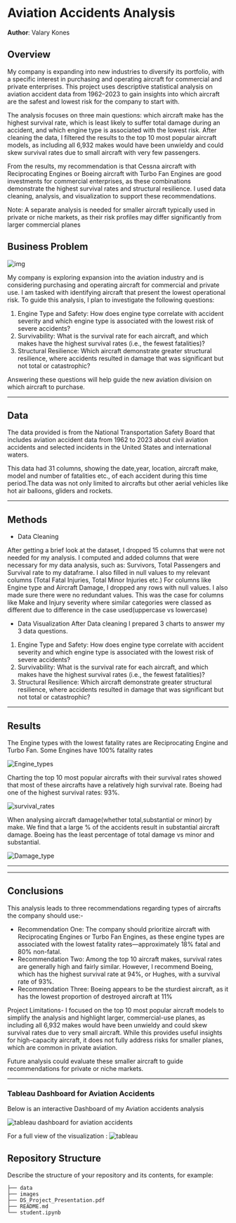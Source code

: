 # Aviation Accidents Analysis

**Author**: Valary Kones

## Overview

My company is expanding into new industries to diversify its portfolio, with a specific interest in purchasing and operating aircraft for commercial and private enterprises. This project uses descriptive statistical analysis on aviation accident data from 1962–2023 to gain insights into which aircraft are the safest and lowest risk for the company to start with.

The analysis focuses on three main questions: which aircraft make has the highest survival rate, which is least likely to suffer total damage during an accident, and which engine type is associated with the lowest risk. After cleaning the data, I filtered the results to the top 10 most popular aircraft models, as including all 6,932 makes would have been unwieldy and could skew survival rates due to small aircraft with very few passengers.

From the results, my recommendation is that Cessna aircraft with Reciprocating Engines or Boeing aircraft with Turbo Fan Engines are good investments for commercial enterprises, as these combinations demonstrate the highest survival rates and structural resilience. I used data cleaning, analysis, and visualization to support these recommendations.

Note: A separate analysis is needed for smaller aircraft typically used in private or niche markets, as their risk profiles may differ significantly from larger commercial planes

## Business Problem
![img](./images/plane2.jpg)

My company is exploring expansion into the aviation industry and is considering purchasing and operating aircraft for commercial and private use. I am tasked with identifying aircraft that present the lowest operational risk. To guide this analysis, I plan to investigate the following questions:

1. Engine Type and Safety: How does engine type correlate with accident severity and which engine type is associated with the lowest risk of severe accidents?          
2. Survivability: What is the survival rate for each aircraft, and which makes have the highest survival rates (i.e., the fewest fatalities)?
3. Structural Resilience: Which aircraft demonstrate greater structural resilience, where accidents resulted in damage that was significant but not total or catastrophic?

Answering these questions will help guide the new aviation division on which aircraft to purchase.


***

## Data

The data provided is from the National Transportation Safety Board that includes aviation accident data from 1962 to 2023 about civil aviation accidents and selected incidents in the United States and international waters.

This data had 31 columns, showing the date,year, location, aircraft make, model and number of fatalities etc., of each accident during this time period.The data was not only limited to aircrafts but other aerial vehicles like hot air balloons, gliders and rockets.
***

## Methods
 * Data Cleaning

After getting a brief look at the dataset, I dropped 15 columns that were not needed for my analysis.
I computed and added columns that were necessary for my data analysis, such as: Survivors, Total Passengers and Survival rate to my dataframe. 
I also filled in null values to my relevant columns (Total Fatal Injuries, Total Minor Injuries etc.)
For columns like Engine type and Aircraft Damage, I dropped any rows with null values.
I also made sure there were no redundant values. This was the case for columns like Make and Injury severity where similar categories were classed as different due to difference in the case used(uppercase vs lowercase)

 * Data Visualization
 After Data  cleaning I prepared 3 charts to answer my 3 data questions.
 1. Engine Type and Safety: How does engine type correlate with accident severity and which engine type is associated with the lowest risk of severe accidents?          
2. Survivability: What is the survival rate for each aircraft, and which makes have the highest survival rates (i.e., the fewest fatalities)?
3. Structural Resilience: Which aircraft demonstrate greater structural resilience, where accidents resulted in damage that was significant but not total or catastrophic?
***

## Results

The Engine types with the lowest fatality rates are Reciprocating Engine and Turbo Fan. Some Engines have 100% fatality rates

![Engine_types](./images/Enginetype.png)

Charting the top 10 most popular aircrafts with their survival rates showed that most of these aircrafts have a relatively high survival rate. Boeing had one of the highest survival rates: 93%.

![survival_rates](./images/Survival%20rate.png)

When analysing aircraft damage(whether total,substantial or minor) by make. We find that a large % of the accidents result in substantial aircraft damage. Boeing has the least percentage of total damage vs minor and substantial.

![Damage_type](./images/Damage.png)

***

***



## Conclusions

This analysis leads to three recommendations regarding types of aircrafts the company should use:-

* Recommendation One: The company should prioritize aircraft with Reciprocating Engines or Turbo Fan Engines, as these engine types are associated with the lowest fatality rates—approximately 18% fatal and 80% non-fatal.
* Recommendation Two: Among the top 10 aircraft makes, survival rates are generally high and fairly similar. However, I recommend Boeing, which has the highest survival rate at 94%, or Hughes, with a survival rate of 93%.
* Recommendation Three: Boeing appears to be the sturdiest aircraft, as it has the lowest proportion of destroyed aircraft at 11%
                     
Project Limitations- I focused on the top 10 most popular aircraft models to simplify the analysis and highlight larger, commercial-use planes, as including all 6,932 makes would have been unwieldy and could skew survival rates due to very small aircraft. While this provides useful insights for high-capacity aircraft, it does not fully address risks for smaller planes, which are common in private aviation. 

Future analysis could evaluate these smaller aircraft to guide recommendations for private or niche markets.
***

### Tableau Dashboard for Aviation Accidents

Below is an interactive Dashboard of my  Aviation accidents analysis


![tableau dashboard for aviation accidents](./images/Aviation%20accidents%20Dashboard.png)


For a full view of the visualization :
![tableau](https://public.tableau.com/views/Aviationviz_17594164483220/AviationaccidentsDashboard?:language=en-US&:sid=&:redirect=auth&:display_count=n&:origin=viz_share_link)


## Repository Structure

Describe the structure of your repository and its contents, for example:

```
├── data                          
├── images
├── DS_Project_Presentation.pdf         
├── README.md                               
└── student.ipynb                           
```






